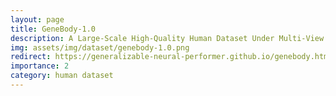 ```yaml
---
layout: page
title: GeneBody-1.0
description: A Large-Scale High-Quality Human Dataset Under Multi-View Cameras
img: assets/img/dataset/genebody-1.0.png
redirect: https://generalizable-neural-performer.github.io/genebody.html
importance: 2
category: human dataset
---
```



